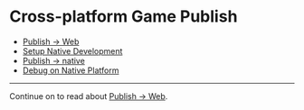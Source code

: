 # Cross-platform Game Publish

- [Publish -> Web](publish-web.md)
- [Setup Native Development](setup-native-development.md)
- [Publish -> native](publish-native.md)
- [Debug on Native Platform](debug-native.md)

<hr>

Continue on to read about [Publish -> Web](publish-web.md).
